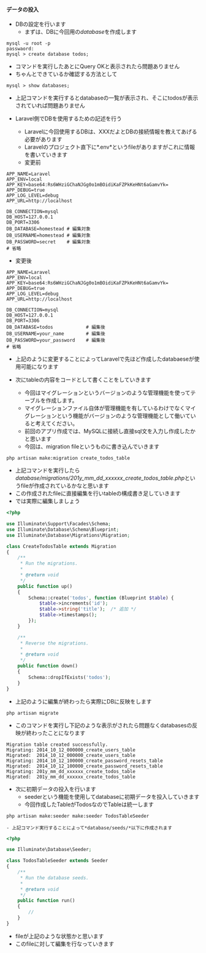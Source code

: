 #### データの投入

- DBの設定を行います
  - まずは、DBに今回用の*database*を作成します
```shell
mysql -u root -p
passwaord:
mysql > create database todos;
```
  - コマンドを実行したあとにQuery OKと表示されたら問題ありません
  - ちゃんとできているか確認する方法として
```shell
mysql > show databases;
```
  - 上記コマンドを実行するとdatabaseの一覧が表示され、そこにtodosが表示されていれば問題ありません


- Laravel側でDBを使用するための記述を行う
  - Laravelに今回使用するDBは、XXXだよとDBの接続情報を教えてあげる必要があります
  - Laravelのプロジェクト直下に*.env*というfileがありますがこれに情報を書いていきます
  - 変更前
```shell
APP_NAME=Laravel
APP_ENV=local
APP_KEY=base64:Rs6WHziGChaNJGg0o1mBOidiKaFZPkKeHNt6aGamvYk=
APP_DEBUG=true
APP_LOG_LEVEL=debug
APP_URL=http://localhost

DB_CONNECTION=mysql
DB_HOST=127.0.0.1
DB_PORT=3306
DB_DATABASE=homestead # 編集対象
DB_USERNAME=homestead # 編集対象
DB_PASSWORD=secret    # 編集対象
# 省略
```
  - 変更後
```shell
APP_NAME=Laravel
APP_ENV=local
APP_KEY=base64:Rs6WHziGChaNJGg0o1mBOidiKaFZPkKeHNt6aGamvYk=
APP_DEBUG=true
APP_LOG_LEVEL=debug
APP_URL=http://localhost

DB_CONNECTION=mysql
DB_HOST=127.0.0.1
DB_PORT=3306
DB_DATABASE=todos            # 編集後
DB_USERNAME=your_name        # 編集後
DB_PASSWORD=your_password    # 編集後
# 省略
```
  - 上記のように変更することによってLaravelで先ほど作成したdatabaeseが使用可能になります


- 次にtableの内容をコードとして書くことをしていきます
  - 今回はマイグレーションというバージョンのような管理機能を使ってテーブルを作成します。
  - マイグレーションファイル自体が管理機能を有しているわけでなくマイグレーションという機能がバージョンのような管理機能として働いていると考えてください。
  - 前回のアプリ作成では、MySQLに接続し直接sql文を入力し作成したかと思います
  - 今回は、migration fileというものに書き込んでいきます

```shell
php artisan make:migration create_todos_table
```

  - 上記コマンドを実行したら*database/migrations/201y_mm_dd_xxxxxx_create_todos_table.php*というfileが作成されているかなと思います
  - この作成されたfileに直接編集を行いtableの構成書き足していきます
  - では実際に編集しましょう

```php
<?php

use Illuminate\Support\Facades\Schema;
use Illuminate\Database\Schema\Blueprint;
use Illuminate\Database\Migrations\Migration;

class CreateTodosTable extends Migration
{
    /**
     * Run the migrations.
     *
     * @return void
     */
    public function up()
    {
        Schema::create('todos', function (Blueprint $table) {
            $table->increments('id');
            $table->string('title');  /* 追加 */
            $table->timestamps();
        });
    }

    /**
     * Reverse the migrations.
     *
     * @return void
     */
    public function down()
    {
        Schema::dropIfExists('todos');
    }
}
```

  - 上記のように編集が終わったら実際にDBに反映をします
```shell
php artisan migrate
```
  - このコマンドを実行し下記のような表示がされたら問題なくdatabasesの反映が終わったことになります
```shell
Migration table created successfully.
Migrating: 2014_10_12_000000_create_users_table
Migrated:  2014_10_12_000000_create_users_table
Migrating: 2014_10_12_100000_create_password_resets_table
Migrated:  2014_10_12_100000_create_password_resets_table
Migrating: 201y_mm_dd_xxxxxx_create_todos_table
Migrated:  201y_mm_dd_xxxxxx_create_todos_table
```

  - 次に初期データの投入を行います
    - seederという機能を使用してdatabaseに初期データを投入していきます
    - 今回作成したTableがTodosなのでTableは統一します
```shell
php artisan make:seeder make:seeder TodosTableSeeder
```
    - 上記コマンド実行することによって*database/seeds/*以下に作成されます
```php
<?php

use Illuminate\Database\Seeder;

class TodosTableSeeder extends Seeder
{
    /**
     * Run the database seeds.
     *
     * @return void
     */
    public function run()
    {
        //
    }
}
```
   - fileが上記のような状態かと思います
   - このfileに対して編集を行なっていきます
